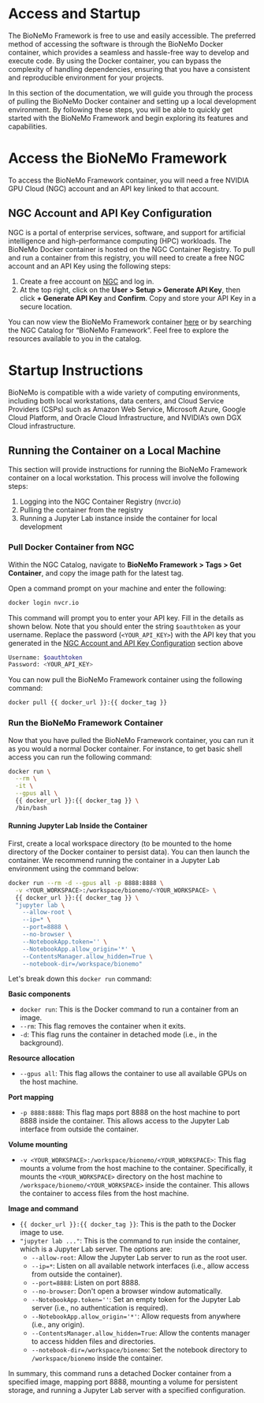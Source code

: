 # Access and Startup

The BioNeMo Framework is free to use and easily accessible. The preferred method of accessing the software is through
the BioNeMo Docker container, which provides a seamless and hassle-free way to develop and execute code. By using the
Docker container, you can bypass the complexity of handling dependencies, ensuring that you have a consistent and
reproducible environment for your projects.

In this section of the documentation, we will guide you through the process of pulling the BioNeMo Docker container and
setting up a local development environment. By following these steps, you will be able to quickly get started with the
BioNeMo Framework and begin exploring its features and capabilities.

# Access the BioNeMo Framework

To access the BioNeMo Framework container, you will need a free NVIDIA GPU Cloud (NGC) account and an API key linked to
that account.

## NGC Account and API Key Configuration

NGC is a portal of enterprise services, software, and support for artificial intelligence and high-performance computing
(HPC) workloads. The BioNeMo Docker container is hosted on the NGC Container Registry. To pull and run a container from
this registry, you will need to create a free NGC account and an API Key using the following steps:

1. Create a free account on [NGC](https://ngc.nvidia.com/signin) and log in.
2. At the top right, click on the **User > Setup > Generate API Key**, then click **+ Generate API Key** and
**Confirm**. Copy and store your API Key in a secure location.

You can now view the BioNeMo Framework container
[here](https://catalog.ngc.nvidia.com/orgs/nvidia/teams/clara/containers/bionemo-framework) or by searching the NGC
Catalog for “BioNeMo Framework”. Feel free to explore the resources available to you in the catalog.

# Startup Instructions

BioNeMo is compatible with a wide variety of computing environments, including both local workstations, data centers,
and Cloud Service Providers (CSPs) such as Amazon Web Service, Microsoft Azure, Google Cloud Platform, and Oracle Cloud
Infrastructure, and NVIDIA’s own DGX Cloud infrastructure.

## Running the Container on a Local Machine

This section will provide instructions for running the BioNeMo Framework container on a local workstation. This process
will involve the following steps:

1. Logging into the NGC Container Registry (nvcr.io)
2. Pulling the container from the registry
3. Running a Jupyter Lab instance inside the container for local development

### Pull Docker Container from NGC

Within the NGC Catalog, navigate to **BioNeMo Framework > Tags > Get Container**, and copy the image path for the latest
tag.

Open a command prompt on your machine and enter the following:

```bash
docker login nvcr.io
```

This command will prompt you to enter your API key. Fill in the details as shown below. Note that you should enter the
string `$oauthtoken` as your username. Replace the password (`<YOUR_API_KEY>`) with the API key that you generated in
the [NGC Account and API Key Configuration](#NGC-Account-and-API-Key-Configuration) section above

```bash
Username: $oauthtoken
Password: <YOUR_API_KEY>
```

You can now pull the BioNeMo Framework container using the following command:

```bash
docker pull {{ docker_url }}:{{ docker_tag }}
```

### Run the BioNeMo Framework Container

Now that you have pulled the BioNeMo Framework container, you can run it as you would a normal Docker container. For
instance, to get basic shell access you can run the following command:

```bash
docker run \
  --rm \
  -it \
  --gpus all \
  {{ docker_url }}:{{ docker_tag }} \
  /bin/bash
```

#### Running Jupyter Lab Inside the Container

First, create a local workspace directory (to be mounted to the home directory of the Docker container to persist data).
You can then launch the container. We recommend running the container in a Jupyter Lab environment using the command
below:

```bash
docker run --rm -d --gpus all -p 8888:8888 \
  -v <YOUR_WORKSPACE>:/workspace/bionemo/<YOUR_WORKSPACE> \
  {{ docker_url }}:{{ docker_tag }} \
  "jupyter lab \
  	--allow-root \
	--ip=* \
	--port=8888 \
	--no-browser \
  	--NotebookApp.token='' \
  	--NotebookApp.allow_origin='*' \
  	--ContentsManager.allow_hidden=True \
  	--notebook-dir=/workspace/bionemo"
```

Let's break down this `docker run` command:

**Basic components**

* `docker run`: This is the Docker command to run a container from an image.
* `--rm`: This flag removes the container when it exits.
* `-d`: This flag runs the container in detached mode (i.e., in the background).

**Resource allocation**

* `--gpus all`: This flag allows the container to use all available GPUs on the host machine.

**Port mapping**

* `-p 8888:8888`: This flag maps port 8888 on the host machine to port 8888 inside the container. This allows access to
the Jupyter Lab interface from outside the container.

**Volume mounting**

* `-v <YOUR_WORKSPACE>:/workspace/bionemo/<YOUR_WORKSPACE>`: This flag mounts a volume from the host machine to the
container. Specifically, it mounts the `<YOUR_WORKSPACE>` directory on the host machine to
`/workspace/bionemo/<YOUR_WORKSPACE>` inside the container. This allows the container to access files from the host
machine.

**Image and command**

* `{{ docker_url }}:{{ docker_tag }}`: This is the path to the Docker image to use.
* `"jupyter lab ..."`: This is the command to run inside the container, which is a Jupyter Lab server. The options are:
	+ `--allow-root`: Allow the Jupyter Lab server to run as the root user.
	+ `--ip=*`: Listen on all available network interfaces (i.e., allow access from outside the container).
	+ `--port=8888`: Listen on port 8888.
	+ `--no-browser`: Don't open a browser window automatically.
	+ `--NotebookApp.token=''`: Set an empty token for the Jupyter Lab server (i.e., no authentication is required).
	+ `--NotebookApp.allow_origin='*'`: Allow requests from anywhere (i.e., any origin).
	+ `--ContentsManager.allow_hidden=True`: Allow the contents manager to access hidden files and directories.
	+ `--notebook-dir=/workspace/bionemo`: Set the notebook directory to `/workspace/bionemo` inside the container.

In summary, this command runs a detached Docker container from a specified image, mapping port 8888, mounting a volume
for persistent storage, and running a Jupyter Lab server with a specified configuration.
